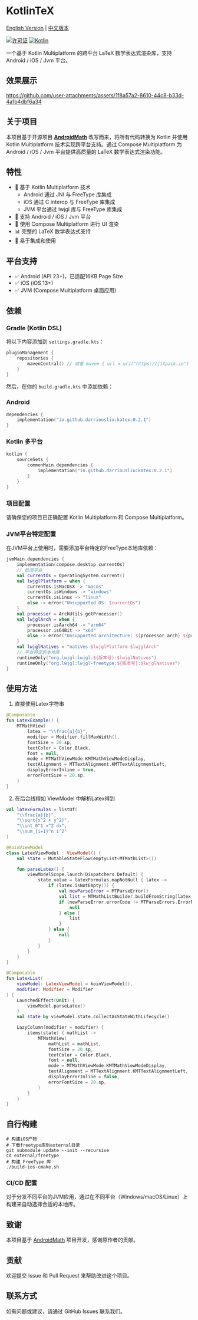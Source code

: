 # KotlinTeX

[English Version](README-en.md) | [中文版本](README.md)

[![许可证](https://img.shields.io/badge/License-BSD%202--Clause-orange.svg)](https://opensource.org/licenses/BSD-2-Clause)
[![Kotlin](https://img.shields.io/badge/kotlin-multiplatform-blue.svg?logo=kotlin)]([http://kotlinlang.org](https://www.jetbrains.com/kotlin-multiplatform/))

一个基于 Kotlin Multiplatform 的跨平台 LaTeX 数学表达式渲染库，支持 Android / iOS / Jvm 平台。

## 效果展示

https://github.com/user-attachments/assets/1f8a57a2-8610-44c8-b33d-4a1b4dbf6a34

## 关于项目

本项目基于开源项目 [**AndroidMath**](https://github.com/gregcockroft/AndroidMath)
改写而来，将所有代码转换为 Kotlin 并使用 Kotlin Multiplatform 技术实现跨平台支持。通过 Compose
Multiplatform 为 Android / iOS / Jvm 平台提供高质量的 LaTeX 数学表达式渲染功能。

## 特性

- 🚀 基于 Kotlin Multiplatform 技术
    - Android 通过 JNI 与 FreeType 库集成
    - iOS 通过 C interop 与 FreeType 库集成
    - JVM 平台通过 lwjgl 库与 FreeType 库集成
- 📱 支持 Android / iOS / Jvm 平台
- 🎨 使用 Compose Multiplatform 进行 UI 渲染
- 📊 完整的 LaTeX 数学表达式支持
- 🔧 易于集成和使用

## 平台支持

- ✅ Android (API 23+)，已适配16KB Page Size
- ✅ iOS (iOS 13+)
- ✅ JVM (Compose Multiplatform 桌面应用)

## 依赖

### Gradle (Kotlin DSL)

将以下内容添加到 `settings.gradle.kts`：

```kotlin
pluginManagement {
    repositories {
        mavenCentral() // 或者 maven { url = uri("https://jitpack.io") }
    }
}
```

然后，在你的 `build.gradle.kts` 中添加依赖：

### Android

```kotlin
dependencies {
    implementation("io.github.darriousliu:katex:0.2.1")
}
```

### Kotlin 多平台

```kotlin
kotlin {
    sourceSets {
        commonMain.dependencies {
            implementation("io.github.darriousliu:katex:0.2.1")
        }
    }
}
```

### 项目配置

请确保您的项目已正确配置 Kotlin Multiplatform 和 Compose Multiplatform。

### JVM平台特定配置

在JVM平台上使用时，需要添加平台特定的FreeType本地库依赖：

```kotlin
jvmMain.dependencies {
    implementation(compose.desktop.currentOs)
    // 检测平台
    val currentOs = OperatingSystem.current()
    val lwjglPlatform = when {
        currentOs.isMacOsX -> "macos"
        currentOs.isWindows -> "windows"
        currentOs.isLinux -> "linux"
        else -> error("Unsupported OS: $currentOs")
    }
    val processor = ArchUtils.getProcessor()
    val lwjglArch = when {
        processor.isAarch64 -> "arm64"
        processor.is64Bit -> "x64"
        else -> error("Unsupported architecture: ${processor.arch} ${processor.type}")
    }
    val lwjglNatives = "natives-$lwjglPlatform-$lwjglArch"
    // 平台特定的本地库
    runtimeOnly("org.lwjgl:lwjgl:${版本号}:$lwjglNatives")
    runtimeOnly("org.lwjgl:lwjgl-freetype:${版本号}:$lwjglNatives")
}
```

## 使用方法

1. 直接使用Latex字符串

```kotlin
@Composable
fun LatexExample() {
    MTMathView(
        latex = "\\frac{a}{b}",
        modifier = Modifier.fillMaxWidth(),
        fontSize = 20.sp,
        textColor = Color.Black,
        font = null,
        mode = MTMathViewMode.KMTMathViewModeDisplay,
        textAlignment = MTTextAlignment.KMTTextAlignmentLeft,
        displayErrorInline = true,
        errorFontSize = 20.sp,
    )
}
```

2. 在后台线程如 ViewModel 中解析Latex得到

```kotlin
val latexFormulas = listOf(
    "\\frac{a}{b}",
    "\\sqrt{x^2 + y^2}",
    "\\int_0^1 x^2 dx",
    "\\sum_{i=1}^n i^2"
)

@KoinViewModel
class LatexViewModel : ViewModel() {
    val state = MutableStateFlow(emptyList<MTMathList>())

    fun parseLatex() {
        viewModelScope.launch(Dispatchers.Default) {
            state.value = latexFormulas.mapNotNull { latex ->
                if (latex.isNotEmpty()) {
                    val newParseError = MTParseError()
                    val list = MTMathListBuilder.buildFromString(latex, newParseError)
                    if (newParseError.errorCode != MTParseErrors.ErrorNone) {
                        null
                    } else {
                        list
                    }
                } else {
                    null
                }
            }
        }
    }
}
```

```kotlin
@Composable
fun LatexList(
    viewModel: LatexViewModel = koinViewModel(),
    modifier: Modifier = Modifier
) {
    LaunchedEffect(Unit) {
        viewModel.parseLatex()
    }
    val state by viewModel.state.collectAsStateWithLifecycle()

    LazyColumn(modifier = modifier) {
        items(state) { mathList ->
            MTMathView(
                mathList = mathList,
                fontSize = 20.sp,
                textColor = Color.Black,
                font = null,
                mode = MTMathViewMode.KMTMathViewModeDisplay,
                textAlignment = MTTextAlignment.KMTTextAlignmentLeft,
                displayErrorInline = false,
                errorFontSize = 20.sp,
            )
        }
    }
}
```

## 自行构建

```shell script
# 构建iOS产物
# 下载freetype库到external目录
git submodule update --init --recursive
cd external/freetype
# 构建 FreeType 库
./build-ios-cmake.sh
```

### CI/CD 配置

对于分发不同平台的JVM应用，通过在不同平台（Windows/macOS/Linux）上构建来自动选择合适的本地库。

## 致谢

本项目基于 [AndroidMath](https://github.com/gregcockroft/AndroidMath) 项目开发，感谢原作者的贡献。

## 贡献

欢迎提交 Issue 和 Pull Request 来帮助改进这个项目。

## 联系方式

如有问题或建议，请通过 GitHub Issues 联系我们。

